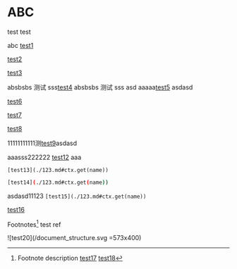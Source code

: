 # ABC

test test

abc [test1]()

[test2](./other)

[test3](./other#testother)

absbsbs 测试 sss[test4](./other#测试中文) absbsbs 测试 sss
asd
aaaaa[test5](./other.md#ctx-get-name)  asdasd

[test6](./other.html#ctx-get-name)

[test7](/other#ctx-get-name)

[test8](/other#cccc)

11111111111测[test9](/123.md#cccc)asdasd

[test10]: ./dir/

[test11]: /dir/

aaasss222222  [test12](./other.md#ctx.get(name))
aaa
```
[test13](./123.md#ctx.get(name))
```

```bash
[test14](./123.md#ctx.get(name))
```

asdasd11123 ```[test15](./123.md#ctx.get(name))```

[test16](./123.md#ctx.get(name))

Footnotes[^test17] test ref

[^test17]: Footnote description
[test17](/dir)
[test18](/dir#test)

![test20](/document_structure.svg =573x400)
